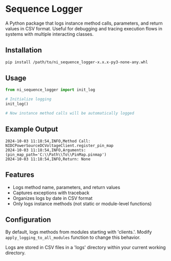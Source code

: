 # Sequence Logger

A Python package that logs instance method calls, parameters, and return values in CSV format. Useful for debugging and tracing execution flows in systems with multiple interacting classes.

## Installation

```bash
pip install /path/to/ni_sequence_logger-x.x.x-py3-none-any.whl
```

## Usage

```python
from ni_sequence_logger import init_log

# Initialize logging
init_log()

# Now instance method calls will be automatically logged
```

## Example Output

```cli
2024-10-03 11:18:54,INFO,Method Call: NIDCPowerSourceDCVoltageClient.register_pin_map
2024-10-03 11:18:54,INFO,Arguments: (pin_map_path='C:\\Path\\To\\PinMap.pinmap')
2024-10-03 11:18:54,INFO,Return: None
```

## Features

- Logs method name, parameters, and return values
- Captures exceptions with traceback
- Organizes logs by date in CSV format
- Only logs instance methods (not static or module-level functions)

## Configuration

By default, logs methods from modules starting with 'clients.'. Modify `apply_logging_to_all_modules` function to change this behavior.

Logs are stored in CSV files in a 'logs' directory within your current working directory.
